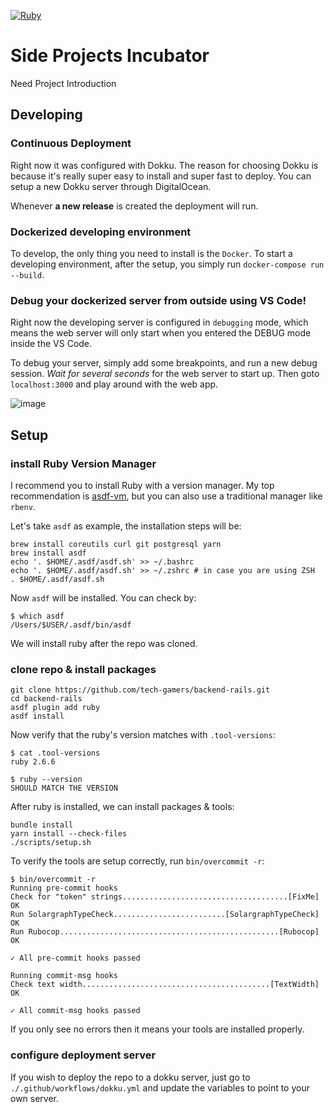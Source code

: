 [![Ruby](https://github.com/robturtle/backend/workflows/Ruby/badge.svg)](https://github.com/robturtle/backend/actions?query=workflow%3ARuby)

# Side Projects Incubator

Need Project Introduction

## Developing

### Continuous Deployment

Right now it was configured with Dokku. The reason for choosing Dokku is because it's really super easy to install and super fast to deploy. You can setup a new Dokku server through DigitalOcean.

Whenever **a new release** is created the deployment will run.

### Dockerized developing environment

To develop, the only thing you need to install is the `Docker`. To start a developing environment, after the setup, you simply run `docker-compose run --build`.

### Debug your dockerized server from outside using VS Code!

Right now the developing server is configured in `debugging` mode, which means the web server will only start when you entered the DEBUG mode inside the VS Code.

To debug your server, simply add some breakpoints, and run a new debug session. _Wait for several seconds_ for the web server to start up. Then goto `localhost:3000` and play around with the web app.

![image](https://user-images.githubusercontent.com/3524125/87491835-ff5e7680-c5fd-11ea-9c19-5e915d2563fc.png)

## Setup

### install Ruby Version Manager

I recommend you to install Ruby with a version manager. My top recommendation is [asdf-vm](https://asdf-vm.com/#/), but you can also use a traditional manager like `rbenv`.

Let's take `asdf` as example, the installation steps will be:

```
brew install coreutils curl git postgresql yarn
brew install asdf
echo '. $HOME/.asdf/asdf.sh' >> ~/.bashrc
echo '. $HOME/.asdf/asdf.sh' >> ~/.zshrc # in case you are using ZSH
. $HOME/.asdf/asdf.sh
```

Now `asdf` will be installed. You can check by:

```shell
$ which asdf
/Users/$USER/.asdf/bin/asdf
```

We will install ruby after the repo was cloned.

### clone repo & install packages

```
git clone https://github.com/tech-gamers/backend-rails.git
cd backend-rails
asdf plugin add ruby
asdf install
```

Now verify that the ruby's version matches with `.tool-versions`:

```shell
$ cat .tool-versions
ruby 2.6.6

$ ruby --version
SHOULD MATCH THE VERSION
```

After ruby is installed, we can install packages & tools:

```
bundle install
yarn install --check-files
./scripts/setup.sh
```

To verify the tools are setup correctly, run `bin/overcommit -r`:

```shell
$ bin/overcommit -r
Running pre-commit hooks
Check for "token" strings.....................................[FixMe] OK
Run SolargraphTypeCheck.........................[SolargraphTypeCheck] OK
Run Rubocop.................................................[Rubocop] OK

✓ All pre-commit hooks passed

Running commit-msg hooks
Check text width..........................................[TextWidth] OK

✓ All commit-msg hooks passed
```

If you only see no errors then it means your tools are installed properly.

### configure deployment server

If you wish to deploy the repo to a dokku server, just go to `./.github/workflows/dokku.yml` and update the variables to point to your own server.
